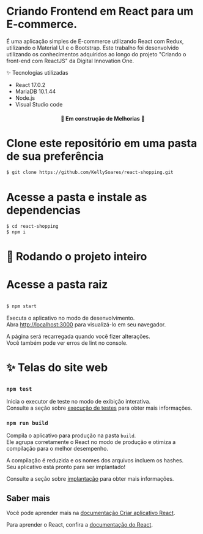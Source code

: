 

# Criando Frontend em React para um E-commerce.

É uma aplicação simples de E-commerce utilizando React com Redux, utilizando o Material UI e o Bootstrap. Este trabalho foi desenvolvido utilizando os conhecimentos adquiridos ao longo do projeto "Criando o front-end com ReactJS" da Digital Innovation One.

✨ Tecnologias utilizadas

* React 17.0.2
* MariaDB 10.1.44
* Node.js
* Visual Studio code

<h4 align="center"> 
	🚧  Em construção de Melhorias  🚧
</h4>  


# Clone este repositório em uma pasta de sua preferência
```bash
$ git clone https://github.com/KellySoares/react-shopping.git
```
# Acesse a pasta e instale as dependencias
```bash
$ cd react-shopping
$ npm i
```

# 🎲 Rodando o projeto inteiro

# Acesse a pasta raiz
```bash

$ npm start

```
Executa o aplicativo no modo de desenvolvimento.\
Abra [http://localhost:3000](http://localhost:3000) para visualizá-lo em seu navegador.

A página será recarregada quando você fizer alterações.\
Você também pode ver erros de lint no console.

# ✨ Telas do site web

## 


### `npm test`

Inicia o executor de teste no modo de exibição interativa.\
Consulte a seção sobre [execução de testes](https://facebook.github.io/create-react-app/docs/running-tests) para obter mais informações.

### `npm run build`

Compila o aplicativo para produção na pasta `build`.\
Ele agrupa corretamente o React no modo de produção e otimiza a compilação para o melhor desempenho.

A compilação é reduzida e os nomes dos arquivos incluem os hashes.\
Seu aplicativo está pronto para ser implantado!

Consulte a seção sobre [implantação](https://facebook.github.io/create-react-app/docs/deployment) para obter mais informações.

## Saber mais

Você pode aprender mais na [documentação Criar aplicativo React](https://facebook.github.io/create-react-app/docs/getting-started).

Para aprender o React, confira a [documentação do React](https://reactjs.org/).
